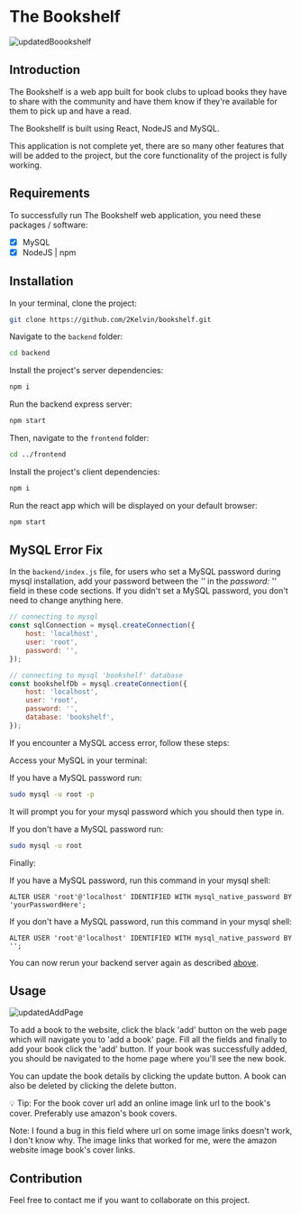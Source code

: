 # The Bookshelf

![updatedBoookshelf](https://github.com/2Kelvin/bookshelf/assets/85868026/97721d14-97c9-43f0-88d7-3ef3fac86b6b)

## Introduction

The Bookshelf is a web app built for book clubs to upload books they have to share with the community and have them know if they're available for them to pick up and have a read.

The Bookshellf is built using React, NodeJS and MySQL.

This application is not complete yet, there are so many other features that will be added to the project, but the core functionality of the project is fully working.

## Requirements

To successfully run The Bookshelf web application, you need these packages / software:

- [x] MySQL
- [x] NodeJS | npm

## Installation

In your terminal, clone the project:

```sh
git clone https://github.com/2Kelvin/bookshelf.git
```

Navigate to the `backend` folder:

```sh
cd backend
```

Install the project's server dependencies:

```sh
npm i
```

Run the backend express server:

```sh
npm start
```

Then, navigate to the `frontend` folder:

```sh
cd ../frontend
```

Install the project's client dependencies:

```sh
npm i
```

Run the react app which will be displayed on your default browser:

```sh
npm start
```

## MySQL Error Fix

In the `backend/index.js` file, for users who set a MySQL password during mysql installation, add your password between the *''* in the *password: ''* field in these code sections. If you didn't set a MySQL password, you don't need to change anything here.

```javascript
// connecting to mysql
const sqlConnection = mysql.createConnection({
    host: 'localhost',
    user: 'root',
    password: '',
});
```

```javascript
// connecting to mysql 'bookshelf' database
const bookshelfDb = mysql.createConnection({
    host: 'localhost',
    user: 'root',
    password: '',
    database: 'bookshelf',
});
```

If you encounter a MySQL access error, follow these steps:

Access your MySQL in your terminal:

If you have a MySQL password run:
```sh
sudo mysql -u root -p
```

It will prompt you for your mysql password which you should then type in.

If you don't have a MySQL password run:
```sh
sudo mysql -u root
```

Finally:

If you have a MySQL password, run this command in your mysql shell:

```mysql
ALTER USER 'root'@'localhost' IDENTIFIED WITH mysql_native_password BY 'yourPasswordHere';
```

If you don't have a MySQL password, run this command in your mysql shell:

```mysql
ALTER USER 'root'@'localhost' IDENTIFIED WITH mysql_native_password BY '';
```

You can now rerun your backend server again as described [above](#installation).

## Usage

![updatedAddPage](https://github.com/2Kelvin/bookshelf/assets/85868026/e45c6ade-4e51-4c00-83d8-3c84eb6e734a)

To add a book to the website, click the black 'add' button on the web page which will navigate you to 'add a book' page. Fill all the fields and finally to add your book click the 'add' button. If your book was successfully added, you should be navigated to the home page where you'll see the new book.

You can update the book details by clicking the update button. A book can also be deleted by clicking the delete button.

:bulb: Tip: For the book cover url add an online image link url to the book's cover. Preferably use amazon's book covers.

Note: I found a bug in this field where url on some image links doesn't work, I don't know why. The image links that worked for me, were the amazon website image book's cover links.

## Contribution

Feel free to contact me if you want to collaborate on this project.
